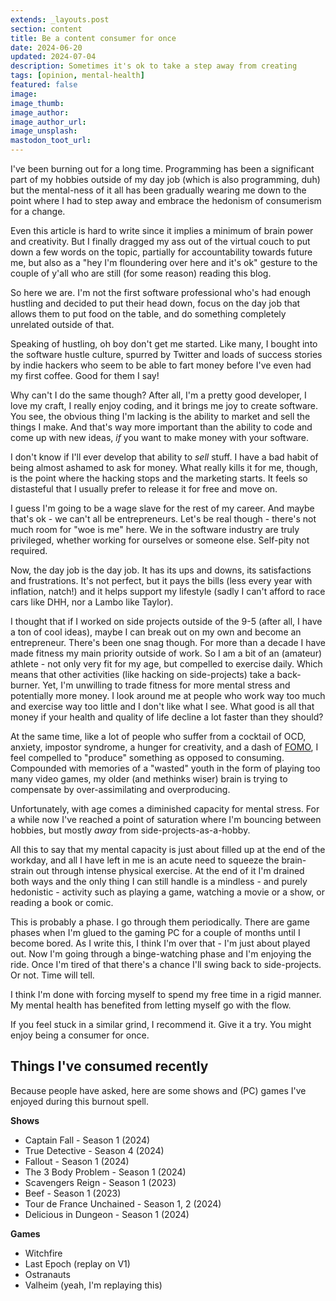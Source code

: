 ```yaml
---
extends: _layouts.post
section: content
title: Be a content consumer for once
date: 2024-06-20
updated: 2024-07-04
description: Sometimes it's ok to take a step away from creating
tags: [opinion, mental-health]
featured: false
image:
image_thumb:
image_author:
image_author_url:
image_unsplash:
mastodon_toot_url:
---
```


I've been burning out for a long time. Programming has been a significant part of my hobbies outside of my day job (which is also programming, duh) but the mental-ness of it all has been gradually wearing me down to the point where I had to step away and embrace the hedonism of consumerism for a change.

Even this article is hard to write since it implies a minimum of brain power and creativity. But I finally dragged my ass out of the virtual couch to put down a few words on the topic, partially for accountability towards future me, but also as a "hey I'm floundering over here and it's ok" gesture to the couple of y'all who are still (for some reason) reading this blog.

So here we are. I'm not the first software professional who's had enough hustling and decided to put their head down, focus on the day job that allows them to put food on the table, and do something completely unrelated outside of that.

Speaking of hustling, oh boy don't get me started. Like many, I bought into the software hustle culture, spurred by Twitter and loads of success stories by indie hackers who seem to be able to fart money before I've even had my first coffee. Good for them I say!

Why can't I do the same though? After all, I'm a pretty good developer, I love my craft, I really enjoy coding, and it brings me joy to create software. You see, the obvious thing I'm lacking is the ability to market and sell the things I make. And that's way more important than the ability to code and come up with new ideas, *if* you want to make money with your software.

I don't know if I'll ever develop that ability to *sell* stuff. I have a bad habit of being almost ashamed to ask for money. What really kills it for me, though, is the point where the hacking stops and the marketing starts. It feels so distasteful that I usually prefer to release it for free and move on.

I guess I'm going to be a wage slave for the rest of my career. And maybe that's ok - we can't all be entrepreneurs. Let's be real though - there's not much room for "woe is me" here. We in the software industry are truly privileged, whether working for ourselves or someone else. Self-pity not required.

Now, the day job is the day job. It has its ups and downs, its satisfactions and frustrations. It's not perfect, but it pays the bills (less every year with inflation, natch!) and it helps support my lifestyle (sadly I can't afford to race cars like DHH, nor a Lambo like Taylor).

I thought that if I worked on side projects outside of the 9-5 (after all, I have a ton of cool ideas), maybe I can break out on my own and become an entrepreneur. There's been one snag though. For more than a decade I have made fitness my main priority outside of work. So I am a bit of an (amateur) athlete - not only very fit for my age, but compelled to exercise daily. Which means that other activities (like hacking on side-projects) take a back-burner. Yet, I'm unwilling to trade fitness for more mental stress and potentially more money. I look around me at people who work way too much and exercise way too little and I don't like what I see. What good is all that money if your health and quality of life decline a lot faster than they should?

At the same time, like a lot of people who suffer from a cocktail of OCD, anxiety, impostor syndrome, a hunger for creativity, and a dash of [FOMO](https://en.wikipedia.org/wiki/Fear_of_missing_out), I feel compelled to "produce" something as opposed to consuming. Compounded with memories of a "wasted" youth in the form of playing too many video games, my older (and methinks wiser) brain is trying to compensate by over-assimilating and overproducing.

Unfortunately, with age comes a diminished capacity for mental stress. For a while now I've reached a point of saturation where I'm bouncing between hobbies, but mostly *away* from side-projects-as-a-hobby.

All this to say that my mental capacity is just about filled up at the end of the workday, and all I have left in me is an acute need to squeeze the brain-strain out through intense physical exercise. At the end of it I'm drained both ways and the only thing I can still handle is a mindless - and purely hedonistic - activity such as playing a game, watching a movie or a show, or reading a book or comic.

This is probably a phase. I go through them periodically. There are game phases when I'm glued to the gaming PC for a couple of months until I become bored. As I write this, I think I'm over that - I'm just about played out. Now I'm going through a binge-watching phase and I'm enjoying the ride. Once I'm tired of that there's a chance I'll swing back to side-projects. Or not. Time will tell.

I think I'm done with forcing myself to spend my free time in a rigid manner. My mental health has benefited from letting myself go with the flow.

If you feel stuck in a similar grind, I recommend it. Give it a try. You might enjoy being a consumer for once.

## Things I've consumed recently

Because people have asked, here are some shows and (PC) games I've enjoyed during this burnout spell.

**Shows**

- Captain Fall	- Season 1 (2024)
- True Detective - Season	4 (2024)
- Fallout - Season 1 (2024)
- The 3 Body Problem - Season 1 (2024)
- Scavengers Reign - Season 1 (2023)
- Beef - Season 1 (2023)
- Tour de France Unchained - Season 1, 2 (2024)
- Delicious in Dungeon - Season 1 (2024)

**Games**

- Witchfire
- Last Epoch (replay on V1)
- Ostranauts
- Valheim (yeah, I'm replaying this)
